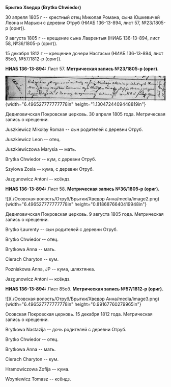 **Брытко Хведор (Brytko Chwiedor)**

30 апреля 1805 г -- крестный отец Миколая Романа, сына Юшкевичей Леона и
Марыси с деревни Отруб (НИАБ 136-13-894, лист 57, №23/1805-р (ориг)).

9 августа 1805 г -- крещение сына Лаврентыя (НИАБ 136-13-894, лист 58,
№36/1805-р (ориг)).

15 декабря 1812 г -- крещение дочери Настасьи (НИАБ 136-13-894, лист
85об, №57/1812-р (ориг)).

**НИАБ 136-13-894:** Лист 57. **Метрическая запись №23/1805-р (ориг).**

![](./media/605a1b4c8f6ba3815fbf6c6017468efc8e668ef7.png){width="6.496527777777778in"
height="1.1304724409448819in"}

Дедиловичская Покровская церковь. 30 апреля 1805 года. Метрическая
запись о крещении.

Juszkiewicz Mikołay Roman -- сын родителей с деревни Отруб.

Juszkiewicz Leon -- отец.

Juszkiewiczowa Marysia -- мать.

Brytka Chwiedor -- кум, с деревни Отруб.

Szyłowa Zosia -- кума, с деревни Отруб.

Jazgunowicz Antoni -- ксёндз.

**НИАБ 136-13-894:** Лист 58. **Метрическая запись №36/1805-р (ориг).**

![](./Осовская волость/Отруб/Брытки/Хведор Анна/media/image2.png){width="6.496527777777778in"
height="0.8186876640419948in"}

Дедиловичская Покровская церковь. 9 августа 1805 года. Метрическая
запись о крещении.

Brytko Łaurenty -- сын родителей с деревни Отруб.

Brytko Chwiedor -- отец.

Brytkowa Anna -- мать.

Cierach Charyton -- кум.

Pozniakowa Anna, JP -- кума, шляхтянка.

Jazgunowicz Antoni -- ксёндз.

**НИАБ 136-13-894:** Лист 85об. **Метрическая запись №57/1812-р
(ориг).**

![](./Осовская волость/Отруб/Брытки/Хведор Анна/media/image3.png){width="6.496527777777778in"
height="0.99167760279965in"}

Осовская Покровская церковь. 15 декабря 1812 года. Метрическая запись о
крещении.

Brytkowa Nastazija -- дочь родителей с деревни Отруб.

Brytko Chwiedor -- отец.

Brytkowa Anna -- мать.

Cierach Charyton -- кум.

Hramowiczowa Zofija -- кума.

Woyniewicz Tomasz -- ксёндз.
